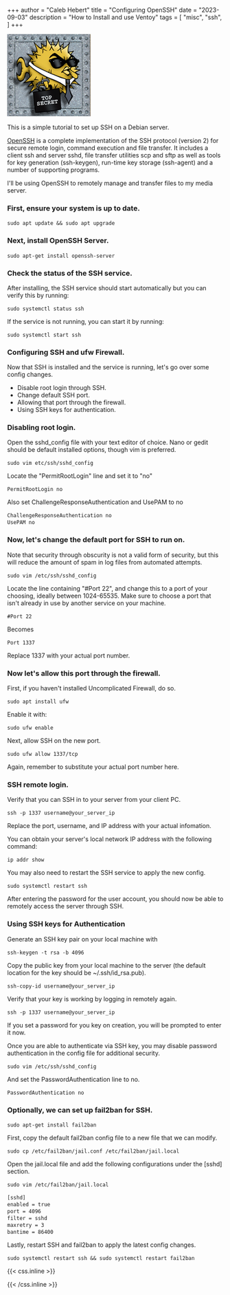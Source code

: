 +++
author = "Caleb Hebert"
title = "Configuring OpenSSH"
date = "2023-09-03"
description = "How to Install and use Ventoy"
tags = [
    "misc",
    "ssh",
]
+++


<!-- ![A building](/images/building.png " ") -->
![:right](/images/howto_ssh/OpenBSD_logo.png " ") 

This is a simple tutorial to set up SSH on a Debian server.

[OpenSSH](https://github.com/openssh/openssh-portable) is a complete implementation of the SSH protocol (version 2) for secure remote login, command execution and file transfer. It includes a client ssh and server sshd, file transfer utilities scp and sftp as well as tools for key generation (ssh-keygen), run-time key storage (ssh-agent) and a number of supporting programs.

I'll be using OpenSSH to remotely manage and transfer files to my media server.

### First, ensure your system is up to date.
```
sudo apt update && sudo apt upgrade 
```
### Next, install OpenSSH Server.
```
sudo apt-get install openssh-server
```

### Check the status of the SSH service.
After installing, the SSH service should start automatically but you can verify this by running:
```
sudo systemctl status ssh 
```

If the service is not running, you can start it by running:
```
sudo systemctl start ssh
```
### Configuring SSH and ufw Firewall.
Now that SSH is installed and the service is running, let's go over some config changes.

- Disable root login through SSH.
- Change default SSH port.
- Allowing that port through the firewall.
- Using SSH keys for authentication.

### Disabling root login.
Open the sshd_config file with your text editor of choice. Nano or gedit should be default installed options, though vim is preferred.

```
sudo vim etc/ssh/sshd_config
```

Locate the "PermitRootLogin" line and set it to "no"

```
PermitRootLogin no 
```

Also set ChallengeResponseAuthentication and UsePAM to no

```
ChallengeResponseAuthentication no
UsePAM no 
```
### Now, let's change the default port for SSH to run on.
Note that security through obscurity is not a valid form of security, but this will reduce the amount of spam in log files from automated attempts.

```
sudo vim /etc/ssh/sshd_config 
```

Locate the line containing "#Port 22", and change this to a port of your choosing, ideally between 1024-65535. Make sure to choose a port that isn't already in use by another service on your machine.

```
#Port 22
```
Becomes
```
Port 1337
```
Replace 1337 with your actual port number.

### Now let's allow this port through the firewall.
First, if you haven't installed Uncomplicated Firewall, do so.

```
sudo apt install ufw 
```
Enable it with:
```
sudo ufw enable 
```
Next, allow SSH on the new port.
```
sudo ufw allow 1337/tcp 
```

Again, remember to substitute your actual port number here.
### SSH remote login.
Verify that you can SSH in to your server from your client PC.
```
ssh -p 1337 username@your_server_ip 
```

Replace the port, username, and IP address with your actual infomation.

You can obtain your server's local network IP address with the following command:
```
ip addr show 
```
You may also need to restart the SSH service to apply the new config.
```
sudo systemctl restart ssh 
```
After entering the password for the user account, you should now be able to remotely access the server through SSH.
### Using SSH keys for Authentication

Generate an SSH key pair on your local machine with

```
ssh-keygen -t rsa -b 4096 
```

Copy the public key from your local machine to the server (the default location for the key should be ~/.ssh/id_rsa.pub).

```
ssh-copy-id username@your_server_ip 
```
Verify that your key is working by logging in remotely again.
```
ssh -p 1337 username@your_server_ip 
```
If you set a password for you key on creation, you will be prompted to enter it now.

Once you are able to authenticate via SSH key, you may disable password authentication in the config file for additional security.

```
sudo vim /etc/ssh/sshd_config
```
And set the PasswordAuthentication line to no.
```
PasswordAuthentication no 
```

### Optionally, we can set up fail2ban for SSH.
```
sudo apt-get install fail2ban 
```

First, copy the default fail2ban config file to a new file that we can modify.
```
sudo cp /etc/fail2ban/jail.conf /etc/fail2ban/jail.local 
```
Open the jail.local file and add the following configurations under the [sshd] section.
```
sudo vim /etc/fail2ban/jail.local 
```
```
[sshd]
enabled = true
port = 4096
filter = sshd
maxretry = 3
bantime = 86400 
```
Lastly, restart SSH and fail2ban to apply the latest config changes.

```
sudo systemctl restart ssh && sudo systemctl restart fail2ban 
```

{{< css.inline >}}
<style>
.canon { background: white; width: 100%; height: auto; }
</style>
{{< /css.inline >}}
